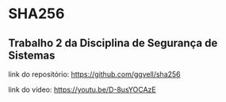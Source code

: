 # SHA256
## Trabalho 2 da Disciplina de Segurança de Sistemas

link do repositório: https://github.com/ggvell/sha256

link do vídeo: https://youtu.be/D-8usYOCAzE